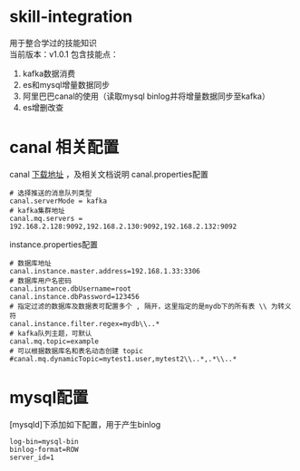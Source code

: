 # skill-integration
用于整合学过的技能知识
<br>
当前版本：v1.0.1
包含技能点：
1. kafka数据消费
2. es和mysql增量数据同步
3. 阿里巴巴canal的使用（读取mysql binlog并将增量数据同步至kafka）
4. es增删改查
# canal 相关配置
canal [下载地址](https://github.com/alibaba/canal) ，及相关文档说明
canal.properties配置
```properties
# 选择推送的消息队列类型
canal.serverMode = kafka
# kafka集群地址
canal.mq.servers = 192.168.2.128:9092,192.168.2.130:9092,192.168.2.132:9092
```
instance.properties配置
```properties
# 数据库地址
canal.instance.master.address=192.168.1.33:3306
# 数据库用户名密码
canal.instance.dbUsername=root
canal.instance.dbPassword=123456
# 指定过滤的数据库及数据表可配置多个 , 隔开，这里指定的是mydb下的所有表 \\ 为转义符
canal.instance.filter.regex=mydb\\..*
# kafka队列主题，可默认
canal.mq.topic=example                                                                                                                                                                        
# 可以根据数据库名和表名动态创建 topic
#canal.mq.dynamicTopic=mytest1.user,mytest2\\..*,.*\\..*
```
# mysql配置
[mysqld]下添加如下配置，用于产生binlog
```lombok.config
log-bin=mysql-bin
binlog-format=ROW
server_id=1
```
